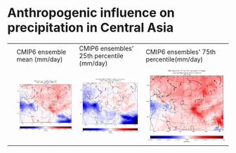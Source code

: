# Anthropogenic influence on precipitation in Central Asia

<table>
  <tr>
      <td> </td>
      <td>CMIP6 ensemble mean (mm/day)</td>
      <td>CMIP6 ensembles' 25th percentile (mm/day)</td>
      <td>CMIP6 ensembles' 75th percentile(mm/day)</td>
  </tr>
  <tr>
      <td> </td>
      <td><img src="./CMIP6_ensmean_historical_minus_histnat.png" alt="maps" width="400"></td>
      <td><img src="./CMIP6_enspctl25_historical_minus_histnat.png" alt="maps" width="400"></td>
      <td><img src="./CMIP6_enspctl75_historical_minus_histnat.png" alt="maps" width="400"></td>
      
  </tr>
 </table>
